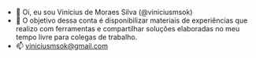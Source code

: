 - 👋 Oi, eu sou Vinícius de Moraes Silva (@viniciusmsok)
- 👀 O objetivo dessa conta é disponibilizar materiais de experiências que realizo com ferramentas e
compartilhar soluções elaboradas no meu tempo livre para colegas de trabalho.
- 📫 viniciusmsok@gmail.com
